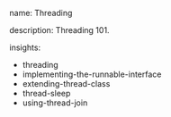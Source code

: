 name: Threading

description: Threading 101.

insights:
  - threading
  - implementing-the-runnable-interface
  - extending-thread-class
  - thread-sleep
  - using-thread-join
 
